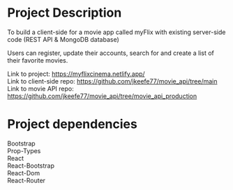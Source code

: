 # Project Description

To build a client-side for a movie app called myFlix with existing server-side code (REST API & MongoDB database)

Users can register, update their accounts, search for and create a list of their favorite movies.

Link to project: https://myflixcinema.netlify.app/ <br>
Link to client-side repo: https://github.com/jkeefe77/movie_api/tree/main <br>
Link to movie API repo: https://github.com/jkeefe77/movie_api/tree/movie_api_production<br>

# Project dependencies

Bootstrap <br>
Prop-Types <br>
React <br>
React-Bootstrap <br>
React-Dom <br>
React-Router <br>
